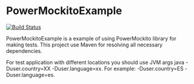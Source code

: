 # PowerMockitoExample

[![Build Status](https://travis-ci.org/Elena-Bruyako/ConsoleTestApp.svg?branch=master)](https://travis-ci.org/Elena-Bruyako/ConsoleTestApp)

PowerMockitoExample is a example of using PowerMockito library for making tests. 
This project use Maven for resolving all necessary dependencies.

For test application with different locations you should use JVM args java -Duser.country=XX -Duser.language=xx.
For example: -Duser.country=ES -Duser.language=es.


